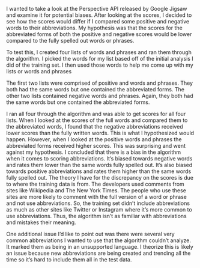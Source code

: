 I wanted to take a look at the Perspective API released by Google Jigsaw and examine it for potential biases. After looking at the scores, I decided to see how the scores would differ if I compared some positive and negative words to their abbreviations. My hypothesis was that the scores for the abbreviated forms of both the positive and negative scores would be lower compared to the fully spelled out words or phrases. 

To test this, I created four lists of words and phrases and ran them through the algorithm.  I picked the words for my list based off of the initial analysis I did of the training set. I then used those words to help me come up with my lists or words and phrases

The first two lists were comprised of positive and words and phrases. They both had the same words but one contained the abbreviated forms. The other two lists contained negative words and phrases. Again, they both had the same words but one contained the abbreviated forms.

I ran all four through the algorithm and was able to get scores for all four lists. When I looked at the scores of the full words and compared them to the abbreviated words, I found that the negative abbreviations received lower scores than the fully written words. This is what I hypothesized would happen. However, when I looked at the positive words and phrases the abbreviated forms received higher scores. This was surprising and went against my hypothesis. I concluded that there is a bias in the algorithm when it comes to scoring abbreviations. It’s biased towards negative words and rates them lower than the same words fully spelled out. It’s also biased towards positive abbreviations and rates them higher than the same words fully spelled out. The theory I have for the discrepancy on the scores is due to where the training data is from. The developers used comments from sites like Wikipedia and The New York Times. The people who use these sites are more likely to comment with the full version of a word or phrase and not use abbreviations. So, the training set didn’t include abbreviations as much as other sites like Twitter or Instagram where it’s more common to use abbreviations. Thus, the algorithm isn’t as familiar with abbreviations and mistakes their meaning. 

One additional issue I’d like to point out was there were several very common abbreviations I wanted to use that the algorithm couldn’t analyze. It marked them as being in an unsupported language. I theorize this is likely an issue because new abbreviations are being created and trending all the time so it’s hard to include them all in the test data.
